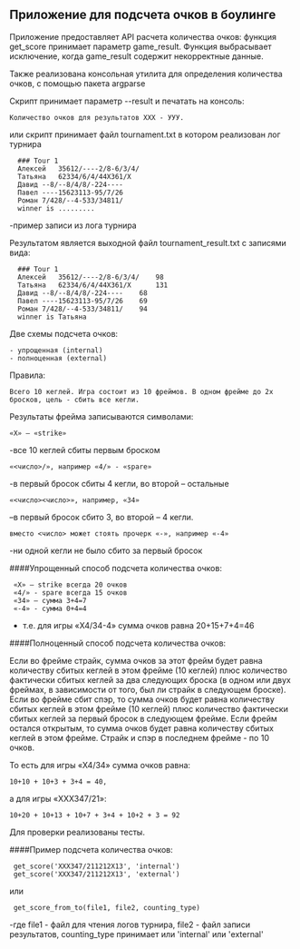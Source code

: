  ## Приложение для подсчета очков в боулинге

 Приложение предоставляет API расчета количества очков: функция get_score принимает параметр game_result. 
 Функция выбрасывает исключение, когда game_result содержит некорректные данные.

 Также реализована консольная утилита для определения количества очков, с помощью пакета argparse
 
 Скрипт принимает параметр --result и печатать на консоль:

    Количество очков для результатов ХХХ - УУУ.
    
 или скрипт принимает файл tournament.txt в котором реализован лог турнира 

      ### Tour 1
      Алексей	35612/----2/8-6/3/4/
      Татьяна	62334/6/4/44X361/X
      Давид	--8/--8/4/8/-224----
      Павел	----15623113-95/7/26
      Роман	7/428/--4-533/34811/
      winner is .........
 -пример записи из лога турнира 

 Результатом является выходной файл tournament_result.txt c записями вида:
      
      ### Tour 1
      Алексей	35612/----2/8-6/3/4/    98
      Татьяна	62334/6/4/44X361/X      131
      Давид	--8/--8/4/8/-224----    68
      Павел	----15623113-95/7/26    69
      Роман	7/428/--4-533/34811/    94
      winner is Татьяна

  
 Две схемы подсчета очков:

    - упрощенная (internal)
    - полноценная (external)

 Правила:

    Всего 10 кеглей. Игра состоит из 10 фреймов. В одном фрейме до 2х бросков, цель - сбить все кегли.


 Результаты фрейма записываются символами:
 
    «Х» – «strike» 
 -все 10 кеглей сбиты первым броском   
    
    
    «<число>/», например «4/» - «spare» 
 -в первый бросок сбиты 4 кегли, во второй – остальные
 
 
    «<число><число>», например, «34» 
 –в первый бросок сбито 3, во второй – 4 кегли.
 
 
    вместо <число> может стоять прочерк «-», например «-4» 
 -ни одной кегли не было сбито за первый бросок


 ####Упрощенный способ подсчета количества очков:
  
     «Х» – strike всегда 20 очков
     «4/» - spare всегда 15 очков
     «34» – сумма 3+4=7
     «-4» - сумма 0+4=4
 - т.е. для игры «Х4/34-4» сумма очков равна 20+15+7+4=46

 ####Полноценный способ подсчета количества очков:
 
 Если во фрейме страйк, сумма очков за этот фрейм будет равна количеству сбитых кеглей в этом фрейме (10 кеглей) плюс 
 количество фактически сбитых кеглей за два следующих броска (в одном или двух фреймах, в зависимости от того, был ли 
 страйк в следующем броске). Если во фрейме сбит спэр, то сумма очков будет равна количеству сбитых кеглей в этом фрейме 
 (10 кеглей) плюс количество фактически сбитых кеглей за первый бросок в следующем фрейме. Если фрейм остался открытым, 
 то сумма очков будет равна количеству сбитых кеглей в этом фрейме. Страйк и спэр в последнем фрейме - по 10 очков.

 То есть для игры «Х4/34» сумма очков равна: 
 
    10+10 + 10+3 + 3+4 = 40,
 
 а для игры «ХXX347/21»: 
 
    10+20 + 10+13 + 10+7 + 3+4 + 10+2 + 3 = 92

 Для проверки реализованы тесты.
 
 ####Пример подсчета количества очков:
 
     get_score('XXX347/211212X13', 'internal')
     get_score('XXX347/211212X13', 'external')
 или
 
     get_score_from_to(file1, file2, counting_type)
 -где file1 - файл для чтения логов турнира, file2 - файл записи результатов, counting_type принимает или 
 'internal' или 'external'
 
 
